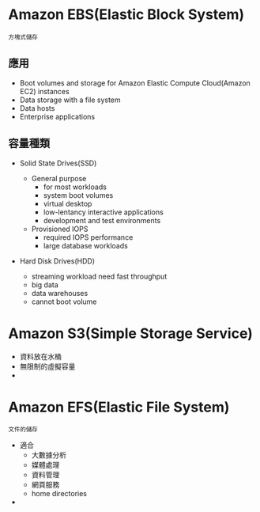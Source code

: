 # Amazon EBS(Elastic Block System)
`方塊式儲存`
## 應用
* Boot volumes and storage for Amazon Elastic Compute Cloud(Amazon EC2) instances
* Data storage with a file system
* Data hosts
* Enterprise applications

## 容量種類
* Solid State Drives(SSD)
  * General purpose
    * for most workloads
    * system boot volumes
    * virtual desktop
    * low-lentancy interactive applications
    * development and test environments
  * Provisioned IOPS
    * required IOPS performance
    * large database workloads 

* Hard Disk Drives(HDD)
  * streaming workload need fast throughput
  * big data
  * data warehouses
  * cannot boot volume

# Amazon S3(Simple Storage Service)
* 資料放在水桶
* 無限制的虛擬容量
* 

# Amazon EFS(Elastic File System)
`文件的儲存`
* 適合
  * 大數據分析
  * 媒體處理
  * 資料管理
  * 網頁服務
  * home directories
* 
